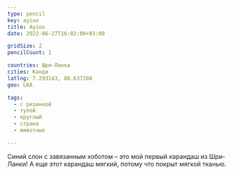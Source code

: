 ```yaml
---
type: pencil
key: ayioo
title: Ayioo
date: 2022-06-27T16:02:00+03:00

gridSize: 2
pencilCount: 1

countries: Шри-Ланка
cities: Канди
latlng: 7.293143, 80.637208
geo: LKA

tags:
  - с резинкой
  - тупой
  - круглый
  - страна
  - животные

---
```


Синий слон с завязанным хоботом – это мой первый карандаш из Шри-Ланки! А еще этот карандаш мягкий, потому что покрыт мягкой тканью.
